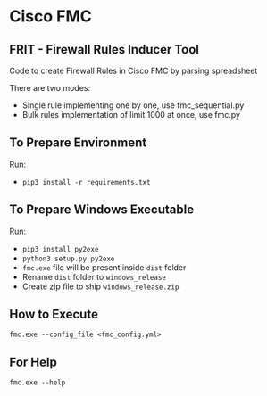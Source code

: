 # Cisco FMC
## FRIT - Firewall Rules Inducer Tool

Code to create Firewall Rules in Cisco FMC by parsing spreadsheet

There are two modes:
- Single rule implementing one by one, use fmc_sequential.py
- Bulk rules implementation of limit 1000 at once, use fmc.py

## To Prepare Environment
Run:
- `pip3 install -r requirements.txt`

## To Prepare Windows Executable
Run:
- `pip3 install py2exe`
- `python3 setup.py py2exe`
- `fmc.exe` file will be present inside `dist` folder
- Rename `dist` folder to `windows_release`
- Create zip file to ship `windows_release.zip`

## How to Execute
`fmc.exe --config_file <fmc_config.yml>`

## For Help
`fmc.exe --help`
